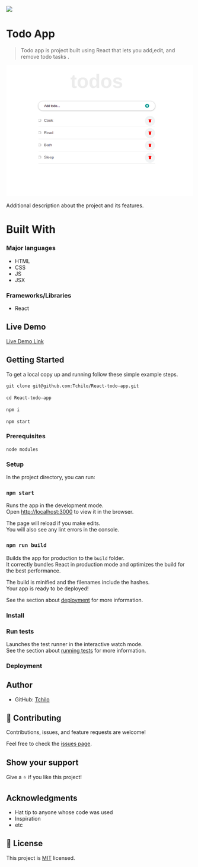 ![](https://img.shields.io/badge/Microverse-blueviolet)

# Todo App

> Todo app is project built using React that lets you add,edit, and remove todo tasks .

![screenshot](todos.png)

Additional description about the project and its features.

# Built With

### Major languages
- HTML
- CSS
- JS
- JSX

### Frameworks/Libraries
- React

## Live Demo

[Live Demo Link](https://tchilo.github.io/)


## Getting Started

To get a local copy up and running follow these simple example steps.
```
git clone git@github.com:Tchilo/React-todo-app.git

cd React-todo-app

npm i 

npm start 
```

### Prerequisites
```
node modules 
```
### Setup

In the project directory, you can run:

### `npm start`

Runs the app in the development mode.\
Open [http://localhost:3000](http://localhost:3000) to view it in the browser.

The page will reload if you make edits.\
You will also see any lint errors in the console.


### `npm run build`

Builds the app for production to the `build` folder.\
It correctly bundles React in production mode and optimizes the build for the best performance.

The build is minified and the filenames include the hashes.\
Your app is ready to be deployed!

See the section about [deployment](https://facebook.github.io/create-react-app/docs/deployment) for more information.

### Install

### Run tests

Launches the test runner in the interactive watch mode.\
See the section about [running tests](https://facebook.github.io/create-react-app/docs/running-tests) for more information.

### Deployment



## Author

- GitHub: [Tchilo](https://github.com/Tchilo)


## 🤝 Contributing

Contributions, issues, and feature requests are welcome!

Feel free to check the [issues page](../../issues/).

## Show your support

Give a ⭐️ if you like this project!

## Acknowledgments

- Hat tip to anyone whose code was used
- Inspiration
- etc

## 📝 License

This project is [MIT](./MIT.md) licensed.
